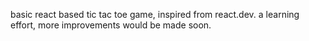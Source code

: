 basic react based tic tac toe game, inspired from react.dev. a learning effort, more improvements would be made soon.
